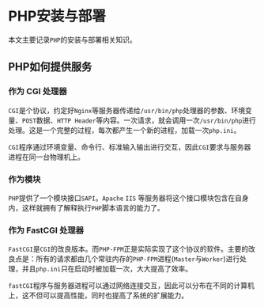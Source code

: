# PHP安装与部署

本文主要记录`PHP`的安装与部署相关知识。

## PHP如何提供服务

### 作为 CGI 处理器

`CGI`是个协议，约定好`Nginx`等服务器传递给`/usr/bin/php`处理器的参数、环境变量、`POST`数据、`HTTP Header`等内容。一次请求，就会调用一次`/usr/bin/php`进行处理。这是一个完整的过程，每次都产生一个新的进程，加载一次`php.ini`。

`CGI`程序通过环境变量、命令行、标准输入输出进行交互，因此`CGI`要求与服务器进程在同一台物理机上。

### 作为模块

`PHP`提供了一个模块接口`SAPI`。`Apache` `IIS` 等服务器将这个接口模块包含在自身内，这样就拥有了解释执行`PHP`脚本语言的能力了。

### 作为 FastCGI 处理器

`FastCGI`是`CGI`的改良版本。而`PHP-FPM`正是实际实现了这个协议的软件。主要的改良点是：所有的请求都由几个常驻内存的`PHP-FPM`进程(`Master`与`Worker`)进行处理，并且`php.ini`只在启动时被加载一次，大大提高了效率。

`fastCGI`程序与服务器进程可以通过网络连接交互，因此可以分布在不同的计算机上，这不但可以提高性能，同时也提高了系统的扩展能力。
